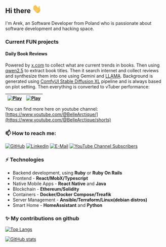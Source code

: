 ## Hi there <img src="assets/Hi.gif" width="29px">

I'm Arek, an Software Developer from Poland who is passionate about software development and hacking space.

### Current FUN projects

#### Daily Book Reviews
Powered by [x.com](https://x.com) to collect what are current trends in books. Then using [qwen2.5](https://ollama.com/library/qwen2.5:0.5b) to extract book titles. Then it search internet and collect reviews and synthesize them into one using Gemini and [LLAMA](https://ollama.com/library/llama3.3). Background is generated using [ComfyUI Stable Diffusion XL](https://github.com/comfyanonymous/ComfyUI) pipeline and is always based on plot setting. Then everything is converted to vTuber performance:

| [![Play](assets/gamgam.jpg)](https://www.youtube.com/shorts/hGD2Q4Ef4QM) | [![Play](assets/echopraxia.jpg)](https://www.youtube.com/shorts/nzNpeRrTqr4) |
| -------- | ------- |


You can find more here on youtube channel: [https://www.youtube.com/@BelleArctique/](https://www.youtube.com/@BelleArctique/shorts)

### 📫 How to reach me:

[![GitHub](https://img.shields.io/github/followers/macbury?label=follow&style=social)](https://github.com/macbury)
[![Linkedin](https://img.shields.io/badge/-ArkadiuszBuras-blue?style=flat-square&logo=Linkedin&logoColor=white&link=https://www.linkedin.com/in/arkadiusz-buras-83041810/)](https://www.linkedin.com/in/arkadiusz-buras-83041810/)
[![E-Mail](https://img.shields.io/badge/Gmail-c14438?style=flat-square&logo=Gmail&logoColor=white&link=mailto:me@macbury.ninja)](mailto:me@macbury.ninja)
[![YouTube Channel Subscribers](https://img.shields.io/youtube/channel/subscribers/UC_Kisz4ua1D2zVrFfPy2aAA?label=YouTube&style=flat-square)](https://www.youtube.com/c/ArkadiuszBuras/featured)

### ⚡ Technologies

- Backend development, using **Ruby** or **Ruby On Rails**
- Frontend - **React/MobX/Typescript**
- Native Mobile Apps - **React Native** and **Java**
- Blockchain - **Ethereum/Solidity**
- Containers - **Docker/Docker Compose/Treafik**
- Server Management - **Ansible/Terraform/Linux(debian distros)**
- Smart Home - **HomeAssistant** and **Python**

### ✨ My contributions on github

[![Top Langs](https://github-readme-stats.vercel.app/api/top-langs/?username=macbury&layout=compact&theme=dark)](https://github.com/macbury/github-readme-stats)

[![GitHub stats](https://github-readme-stats.vercel.app/api?username=macbury&count_private=true&show_icons=true&theme=dark)](https://github.com/macbury/github-readme-stats)
